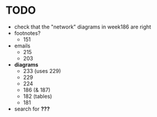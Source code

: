 # TODO

- check that the "network" diagrams in week186 are right
- footnotes?
    + 151
- emails
    + 215
    + 203
- **diagrams**
    + 233 (uses 229)
    + 229
    + 224
    + 186 (& 187)
    + 182 (tables)
    + 181
- search for **???**
